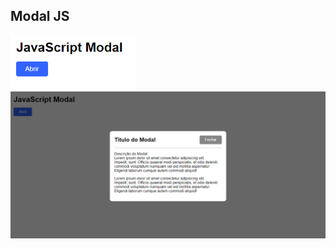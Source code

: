 ## Modal JS

<img src="https://github.com/HiranFerretiBaccos/Modal-js/blob/main/readme1.png" width="200"> 
<img src="https://github.com/HiranFerretiBaccos/Modal-js/blob/main/readme2.png" width="550">
